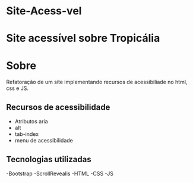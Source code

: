 # Site-Acess-vel
# Site acessível sobre Tropicália
# Sobre
Refatoração de um site implementando recursos de acessibiliade no html, css e JS.
## Recursos de acessibilidade
- Atributos aria
- alt
- tab-index
- menu de acessibilidade
## Tecnologias utilizadas
-Bootstrap
-ScrollRevealis
-HTML
-CSS
-JS

